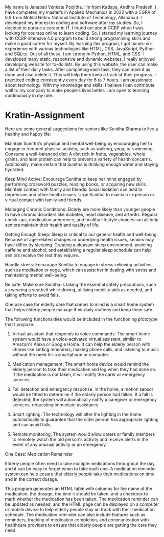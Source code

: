 My name is Janapati Venkata Poojitha. I’m from Kadapa, Andhra Pradesh. I have completed my master’s in Applied Mechanics in 2022 with a CGPA of 8.9 from Motilal Nehru National Institute of Technology, Allahabad. I developed my interest in coding and software after my studies. So, I decided to pursue a career in IT. I found out about CCBP when I was looking for courses online to learn coding. So, I started my learning journey with CCBP intensive 4.0 program to build strong programming skills and make a good career for myself. By learning this program, I got hands-on-experience with various technologies like HTML, CSS, JavaScript, Python and SQLite. Out of all these, I am strong in Python, HTML, and CSS. I developed many static, responsive and dynamic websites. I really enjoyed developing website for to-do lists. By using this website, the user can make a list of their daily tasks. After completing each task, they can mark it as done and also delete it. This will help them keep a track of their progress. I practiced coding consistently every day for 6 to 7 hours. 
I am passionate about technology. With my knowledge and skills, I believe I can contribute well to my company to make people’s lives better. I am open to learning continuously in my role.

# Kratin-Assignment

Here are some general suggestions for seniors like Sunitha Sharma to live a healthy and happy life:

Maintain Sunitha's physical and mental well-being by encouraging her to engage in frequent physical activity, such as walking, yoga, or swimming.
Consume a well-balanced diet: A diet rich in fruits, vegetables, whole grains, and lean protein can help to prevent a variety of health concerns. Additionally, make certain that Sunitha is drinking enough water and staying hydrated.

Keep Mind Active: Encourage Sunitha to keep her mind engaged by performing crossword puzzles, reading books, or acquiring new skills.
Maintain contact with family and friends: Social isolation can lead to depression and other health issues. Urge Sunitha to maintain in-person or virtual contact with family and friends.

Managing Chronic Conditions: Elderly are more likely than younger people to have chronic disorders like diabetes, heart disease, and arthritis. Regular check-ups, medication adherence, and healthy lifestyle choices can all help seniors maintain their health and quality of life.

Getting Enough Sleep: Sleep is critical to our general health and well-being. Because of age-related changes or underlying health issues, seniors may have difficulty sleeping. Creating a pleasant sleep environment, avoiding caffeine and alcohol, and establishing a regular sleep schedule can help seniors receive the rest they require.

Handle stress: Encourage Sunitha to engage in stress-relieving activities such as meditation or yoga, which can assist her in dealing with stress and maintaining mental well-being.

Be safe: Make sure Sunitha is taking the essential safety precautions, such as wearing a seatbelt while driving, utilising mobility aids as needed, and taking efforts to avoid falls.


One use case for elderly care that comes to mind is a smart home system that helps elderly people manage their daily routines and keep them safe.

The following functionalities would be included in the functioning prototype that I propose:

1. Virtual assistant that responds to voice commands: The smart home system would have a voice-activated virtual assistant, similar to Amazon's Alexa or Google Home. It can help the elderly person with chores like setting reminders, making phone calls, and listening to music without the need for a smartphone or computer.

2. Medication management: The smart home device would remind the elderly person to take their medication and log when they had done so. If the medication is not taken, it will notify the carer or emergency services.

3. Fall detection and emergency response: In the home, a motion sensor would be fitted to determine if the elderly person had fallen. If a fall is detected, the system will automatically notify a caregiver or emergency services, requesting immediate assistance.

4. Smart lighting: The technology will alter the lighting in the home automatically to guarantee that the older person has appropriate lighting and can avoid falls.

5. Remote monitoring: The system would allow carers or family members to remotely watch the old person's activity and receive alerts in the event of any unusual activity or an emergency.


One Case:  Medication Remainder

Elderly people often need to take multiple medications throughout the day, and it can be easy to forget when to take each one. A medication reminder system can help ensure that elderly people take their medications on time and in the correct dosage.

This program generates an HTML table with columns for the name of the medication, the dosage, the time it should be taken, and a checkbox to mark whether the medication has been taken. The medication reminder can be updated as needed, and the HTML page can be displayed on a computer or mobile device to help elderly people stay on track with their medication schedule. The medication reminder can also include features such as reminders, tracking of medication completion, and communication with healthcare providers to ensure that elderly people are getting the care they need.
